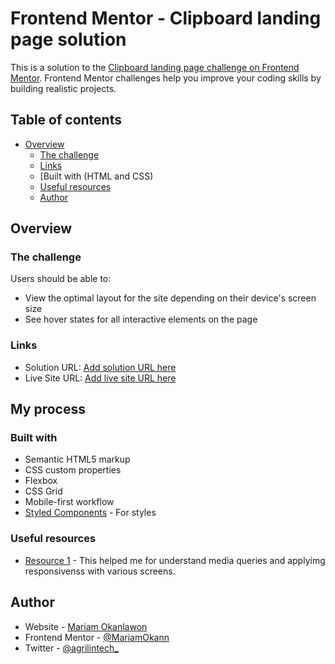 # Frontend Mentor - Clipboard landing page solution

This is a solution to the [Clipboard landing page challenge on Frontend Mentor](https://www.frontendmentor.io/challenges/clipboard-landing-page-5cc9bccd6c4c91111378ecb9). Frontend Mentor challenges help you improve your coding skills by building realistic projects. 

## Table of contents

- [Overview](#overview)
  - [The challenge](#the-challenge)
  - [Links](#links)
  - [Built with (HTML and CSS)
  - [Useful resources](#useful-resources)
  - [Author](#author)

## Overview

### The challenge

Users should be able to:

- View the optimal layout for the site depending on their device's screen size
- See hover states for all interactive elements on the page


### Links

- Solution URL: [Add solution URL here](https://your-solution-url.com)
- Live Site URL: [Add live site URL here](https://your-live-site-url.com)

## My process

### Built with

- Semantic HTML5 markup
- CSS custom properties
- Flexbox
- CSS Grid
- Mobile-first workflow
- [Styled Components](https://styled-components.com/) - For styles




### Useful resources

- [Resource 1](https://www.w3schools.com) - This helped me for understand media queries and applyimg responsivenss with various screens.


## Author

- Website - [Mariam Okanlawon](https://github.com/MariamOkann)
- Frontend Mentor - [@MariamOkann](https://www.frontendmentor.io/profile/MariamOkann)
- Twitter - [@agrilintech_](https://www.twitter.com/agirlintech_)
